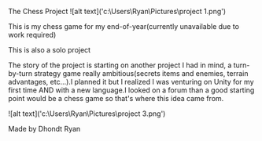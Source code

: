 The Chess Project
![alt text]('c:\Users\Ryan\Pictures\project 1.png')

This is my chess game for my end-of-year(currently unavailable due to work required)

This is also a solo project

The story of the project is starting on another project I had in mind, a turn-by-turn strategy game really ambitious(secrets items and enemies, terrain advantages, etc...).I planned it but I realized I was venturing on Unity for my first time AND with a new language.I looked on a forum than a good starting point would be a chess game so that's where this idea came from.

![alt text]('c:\\Users\\Ryan\\Pictures\\project 3.png')


Made by Dhondt Ryan
